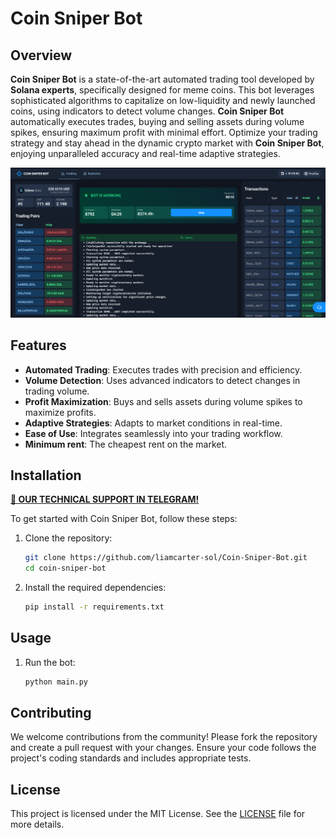# Coin Sniper Bot

## Overview

**Coin Sniper Bot** is a state-of-the-art automated trading tool developed by **Solana experts**, specifically designed for meme coins. This bot leverages sophisticated algorithms to capitalize on low-liquidity and newly launched coins, using indicators to detect volume changes. **Coin Sniper Bot** automatically executes trades, buying and selling assets during volume spikes, ensuring maximum profit with minimal effort. Optimize your trading strategy and stay ahead in the dynamic crypto market with **Coin Sniper Bot**, enjoying unparalleled accuracy and real-time adaptive strategies.

![Coin Sniper Bot](static/screenshot.png)

## Features

- **Automated Trading**: Executes trades with precision and efficiency.
- **Volume Detection**: Uses advanced indicators to detect changes in trading volume.
- **Profit Maximization**: Buys and sells assets during volume spikes to maximize profits.
- **Adaptive Strategies**: Adapts to market conditions in real-time.
- **Ease of Use**: Integrates seamlessly into your trading workflow.
- **Minimum rent**: The cheapest rent on the market.

## Installation

**[👤 OUR TECHNICAL SUPPORT IN TELEGRAM!](https://t.me/mevsolana_help)**

To get started with Coin Sniper Bot, follow these steps:

1. Clone the repository:
    ```sh
    git clone https://github.com/liamcarter-sol/Coin-Sniper-Bot.git
    cd coin-sniper-bot
    ```

2. Install the required dependencies:
    ```sh
    pip install -r requirements.txt
    ```

## Usage

1. Run the bot:
    ```sh
    python main.py
    ```

## Contributing

We welcome contributions from the community! Please fork the repository and create a pull request with your changes. Ensure your code follows the project's coding standards and includes appropriate tests.

## License

This project is licensed under the MIT License. See the [LICENSE](LICENSE) file for more details.